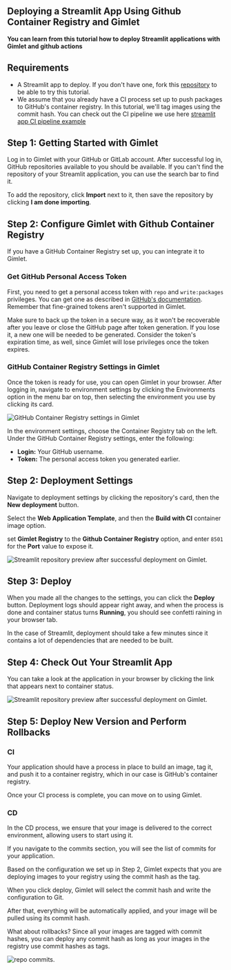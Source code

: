 ## Deploying a Streamlit App Using Github Container Registry and Gimlet

**You can learn from this tutorial how to deploy Streamlit applications with Gimlet and github actions**

## Requirements

- A Streamlit app to deploy. If you don't have one, fork this [repository](https://github.com/YoucefGuichi/streamlit-app) to be able to try this tutorial.
- We assume that you already have a CI process set up to push packages to GitHub's container registry. In this tutorial, we'll tag images using the commit hash. You can check out the CI pipeline we use here [streamlit app CI pipeline example](https://github.com/YoucefGuichi/streamlit-app/blob/main/.github/workflows/pipeline.yaml#L29-L38)

## Step 1: Getting Started with Gimlet

Log in to Gimlet with your GitHub or GitLab account. After successful log in, GitHub repositories available to you should be available. If you can't find the repository of your Streamlit application, you can use the search bar to find it.

To add the repository, click **Import** next to it, then save the repository by clicking **I am done importing**.

## Step 2: Configure Gimlet with Github Container Registry

If you have a GitHub Container Registry set up, you can integrate it to Gimlet.

### Get GitHub Personal Access Token

First, you need to get a personal access token with `repo` and `write:packages` privileges. You can get one as described in [GitHub's documentation](https://docs.github.com/en/authentication/keeping-your-account-and-data-secure/managing-your-personal-access-tokens#creating-a-personal-access-token-classic). Remember that fine-grained tokens aren't supported in Gimlet.

Make sure to back up the token in a secure way, as it won't be recoverable after you leave or close the GitHub page after token generation. If you lose it, a new one will be needed to be generated. Consider the token's expiration time, as well, since Gimlet will lose privileges once the token expires.

### GitHub Container Registry Settings in Gimlet

Once the token is ready for use, you can open Gimlet in your browser. After logging in, navigate to environment settings by clicking the Environments option in the menu bar on top, then selecting the environment you use by clicking its card.

![GitHub Container Registry settings in Gimlet](/docs/screenshots/registries/gimlet-io-github-container-registry.png)

In the environment settings, choose the Container Registry tab on the left. Under the GitHub Container Registry settings, enter the following:

- **Login:** Your GitHub username.
- **Token:** The personal access token you generated earlier.

## Step 2: Deployment Settings

Navigate to deployment settings by clicking the repository's card, then the **New deployment** button.

Select the **Web Application Template**, and then the **Build with CI** container image option.

set **Gimlet Registry** to the **Github Container Registry** option, and enter `8501` for the **Port** value to expose it.

![Streamlit repository preview after successful deployment on Gimlet.](/docs/screenshots/streamlit-deployment/deployments-settings.png)

## Step 3: Deploy

When you made all the changes to the settings, you can click the **Deploy** button. Deployment logs should appear right away, and when the process is done and container status turns **Running**, you should see confetti raining in your browser tab.

In the case of Streamlit, deployment should take a few minutes since it contains a lot of dependencies that are needed to be built.

## Step 4: Check Out Your Streamlit App

You can take a look at the application in your browser by clicking the link that appears next to container status.

![Streamlit repository preview after successful deployment on Gimlet.](/docs/screenshots/streamlit-deployment/service-card.png)

## Step 5: Deploy New Version and Perform Rollbacks

### CI

Your application should have a process in place to build an image, tag it, and push it to a container registry, which in our case is GitHub's container registry.

Once your CI process is complete, you can move on to using Gimlet.

### CD

In the CD process, we ensure that your image is delivered to the correct environment, allowing users to start using it.

If you navigate to the commits section, you will see the list of commits for your application.

Based on the configuration we set up in Step 2, Gimlet expects that you are deploying images to your registry using the commit hash as the tag.

When you click deploy, Gimlet will select the commit hash and write the configuration to Git.

After that, everything will be automatically applied, and your image will be pulled using its commit hash.

What about rollbacks? Since all your images are tagged with commit hashes, you can deploy any commit hash as long as your images in the registry use commit hashes as tags.

![repo commits.](/docs/screenshots/streamlit-deployment/commits.png)
